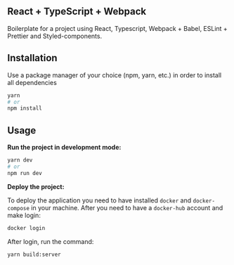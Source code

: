 ## React + TypeScript + Webpack

Boilerplate for a project using React, Typescript, Webpack + Babel, ESLint + Prettier and Styled-components.

## Installation

Use a package manager of your choice (npm, yarn, etc.) in order to install all dependencies

```bash
yarn
# or
npm install
```

## Usage

**Run the project in development mode:**

```bash
yarn dev
# or
npm run dev
```

**Deploy the project:**

To deploy the application you need to have installed `docker` and `docker-compose` in your machine. After you need to have a `docker-hub` account and make login:

```bash
docker login
```

After login, run the command:

```bash
yarn build:server
```

